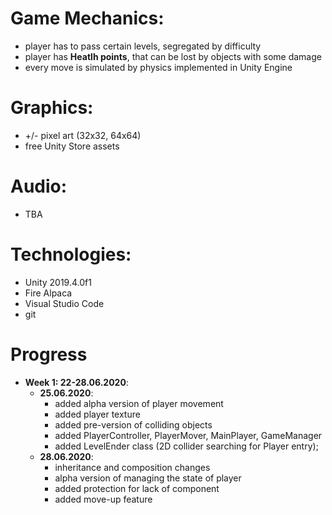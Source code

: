 # Game Mechanics:
* player has to pass certain levels, segregated by difficulty
* player has **Heatlh points**, that can be lost by objects with some damage
* every move is simulated by physics implemented in Unity Engine
# Graphics:
* +/- pixel art (32x32, 64x64)
* free Unity Store assets
# Audio:
* TBA
# Technologies:
* Unity 2019.4.0f1
* Fire Alpaca
* Visual Studio Code
* git
    
# Progress
* **Week 1: 22-28.06.2020**:
    * **25.06.2020**:
        * added alpha version of player movement
        * added player texture
        * added pre-version of colliding objects
        * added PlayerController, PlayerMover, MainPlayer, GameManager
        * added LevelEnder class (2D collider searching for Player entry);
    * **28.06.2020**:
        * inheritance and composition changes
        * alpha version of managing the state of player
        * added protection for lack of component
        * added move-up feature

